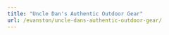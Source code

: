 ```yaml
---
title: "Uncle Dan's Authentic Outdoor Gear"
url: /evanston/uncle-dans-authentic-outdoor-gear/
---
```

